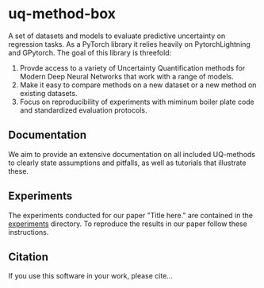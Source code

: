# uq-method-box

A set of datasets and models to evaluate predictive uncertainty on regression tasks. As a PyTorch library it relies heavily on PytorchLightning and GPytorch.
The goal of this library is threefold:

1. Provde access to a variety of Uncertainty Quantification methods for Modern Deep Neural Networks that work with a range of models.
2. Make it easy to compare methods on a new dataset or a new method on existing datasets.
3. Focus on reproducibility of experiments with miminum boiler plate code and standardized evaluation protocols.

## Documentation 
We aim to provide an extensive documentation on all included UQ-methods to clearly state assumptions and pitfalls, as well as tutorials that illustrate these. 

## Experiments
The experiments conducted for our paper "Title here." are contained in the [experiments](experiments/) directory. To reproduce the results in our paper follow these instructions.

## Citation
If you use this software in your work, please cite...